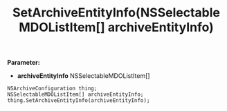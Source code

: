 ﻿---
uid: crmscript_ref_NSArchiveConfiguration_SetArchiveEntityInfo
title: SetArchiveEntityInfo(NSSelectableMDOListItem[] archiveEntityInfo)
intellisense: NSArchiveConfiguration.SetArchiveEntityInfo
keywords: NSArchiveConfiguration, GetArchiveEntityInfo
so.topic: reference
---



**Parameter:** 
 - **archiveEntityInfo** NSSelectableMDOListItem[]

```crmscript
NSArchiveConfiguration thing;
NSSelectableMDOListItem[] archiveEntityInfo;
thing.SetArchiveEntityInfo(archiveEntityInfo);
```

